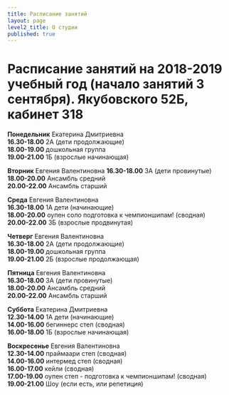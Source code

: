 ```yaml
---
title: Расписание занятий
layout: page
level2_title: О студии
published: true
---
```











# Расписание занятий на 2018-2019 учебный год (начало занятий 3 сентября). Якубовского 52Б, кабинет 318

**Понедельник** Екатерина Дмитриевна  
**16.30-18.00** 2А (дети продолжающие)  
**18.00-19.00** дошкольная группа    
**19.00-21.00** 1Б (взрослые начинающая)

**Вторник** Евгения Валентиновна
**16.30-18.00** 3А (дети провинутые)     
**18.00-20.00** Ансамбль средний  
**20.00-22.00** Ансамбль старший  

**Среда** Евгения Валентиновна   
**16.30-18.00** 1А дети (начинающие)      
**18.00-20.00** оупен соло подготовка к чемпионшипам! (сводная)  
**20.00-22.00** 3Б (взрослые продвинутая)    

**Четверг** Евгения Валентиновна  
**16.30-18.00** 2А (дети продолжающие)   
**18.00-19.00** дошкольная группа     
**19.00-21.00** 2Б (взрослые продолжающая)  

**Пятница** Евгения Валентиновна  
**16.30-18.00** 3А (дети провинутые)       
**18.00-20.00** Ансамбль средний    
**20.00-22.00** Ансамбль старший    

**Суббота** Екатерина Дмитриевна  
**12.30-14.00** 1А дети (начинающие)    
**14.00-16.00** бегиннерс степ (сводная)       
**16.00-18.00** 1Б (взрослые начинающая)

**Воскресенье** Евгения Валентиновна   
**12.30-14.00** праймаари степ (сводная)  
**14.00-16.00** интермед степ (сводная)  
**16.00-17.00** кейли (сводная)  
**17.00-19.00** оупен степ - подготовка к чемпионшипам! (сводная)  
**19.00-21.00** Шоу (если есть, или репетиция)
